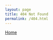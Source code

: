```yaml
---
layout: page
title: 404 Not Found
permalink: /404.html
---
```


<a href="{{ site.baseurl }}/">Home</a>
